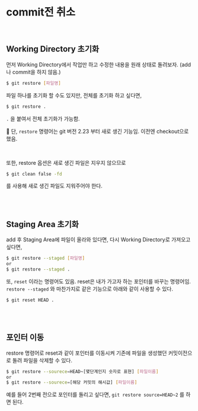 # commit전 취소

<br/>

## Working Directory 초기화

먼저 Working Directory에서 작업만 하고 수정한 내용을 원래 상태로 돌려보자. (add나 commit을 하지 않음.)

```sh
$ git restore [파일명]
```

파일 하나를 초기화 할 수도 있지만, 전체를 초기화 하고 싶다면,

```sh
$ git restore .
```

`.` 을 붙여서 전체 초기화가 가능함.

📌 단, `restore` 명령어는 git 버전 2.23 부터 새로 생긴 기능임. 이전엔 checkout으로 했음.

<br/>

또한, restore 옵션은 새로 생긴 파일은 지우지 않으므로

```sh
$ git clean false -fd
```

를 사용해 새로 생긴 파일도 지워주어야 한다.

<br/>

<br/>

## Staging Area 초기화

add 후 Staging Area에 파일이 올라와 있다면, 다시 Working Directory로 가져오고 싶다면,

```sh
$ git restore --staged [파일명]
or
$ git restore --staged .
```

또, `reset` 이라는 명령어도 있음. reset은 내가 가고자 하는 포인터를 바꾸는 명령어임. `restore --staged` 와 마찬가지로 같은 기능으로 아래와 같이 사용할 수 있다.

```shell
$ git reset HEAD .
```

<br/>

<br/>

## 포인터 이동

restore 명령어로 reset과 같이 포인터를 이동시켜 기존에 파일을 생성했던 커밋이전으로 돌려 파일을 삭제할 수 있다.

```sh
$ git restore --sourece=HEAD~[몇단계인지 숫자로 표현] [파일이름]
or
$ git restore --sourece=[해당 커밋의 해시값] [파일이름]
```

예를 들어 2번째 전으로 포인터를 돌리고 싶다면, `git restore source=HEAD~2` 를 하면 된다.